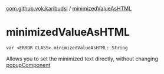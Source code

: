[com.github.vok.karibudsl](index.md) / [minimizedValueAsHTML](.)

# minimizedValueAsHTML

`var <ERROR CLASS>.minimizedValueAsHTML: String`

Allows you to set the minimized text directly, without changing [popupComponent](popup-component.md)

